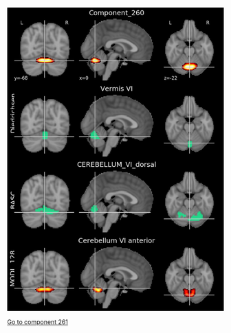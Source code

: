 


![260](preliminary/260.jpg "Component 260")

[Go to component 261](https://parietal-inria.github.io/MODL_atlas/512/261 "Component 261")